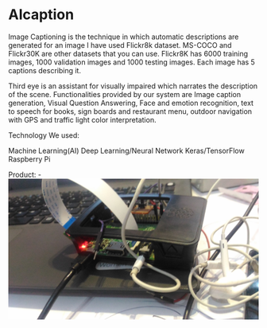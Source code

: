 # AIcaption
Image Captioning is the technique in which automatic descriptions are generated for an image
I have used Flickr8k dataset. 
MS-COCO and Flickr30K are other datasets that you can use.
Flickr8K has 6000 training images, 1000 validation images and 1000 testing images. Each image has 5 captions describing it.

Third eye is an assistant for visually impaired which narrates the description of the scene. Functionalities provided by our system are Image caption generation, Visual Question Answering, Face and emotion recognition, text to speech for books, sign boards and restaurant menu, outdoor navigation with GPS and traffic light color interpretation.

Technology We used:

Machine Learning(AI)
Deep Learning/Neural Network
Keras/TensorFlow
Raspberry Pi


Product: -
![Screenshot](P_20180321_043356.jpg)
